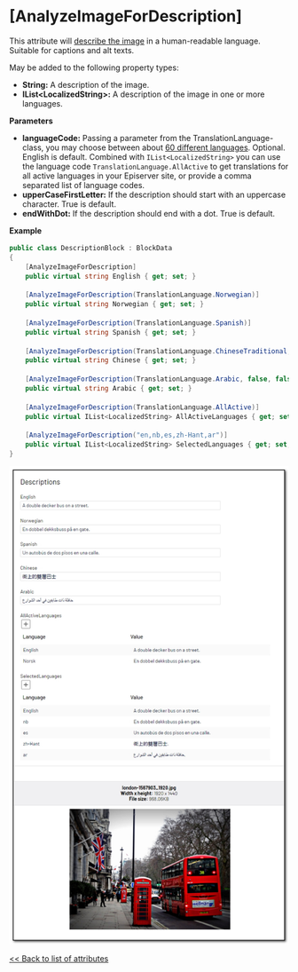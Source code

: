 # [AnalyzeImageForDescription]
This attribute will [describe the image](https://docs.microsoft.com/en-us/azure/cognitive-services/computer-vision/concept-describing-images) in a human-readable language. Suitable for captions and alt texts.

May be added to the following property types:

- **String:** A description of the image.
- **IList&lt;LocalizedString&gt;:** A description of the image in one or more languages.

**Parameters**
- **languageCode:** Passing a parameter from the TranslationLanguage-class, you may choose between about [60 different languages](https://docs.microsoft.com/en-us/azure/cognitive-services/translator/language-support). Optional. English is default. Combined with `IList<LocalizedString>` you can use the language code `TranslationLanguage.AllActive` to get translations for all active languages in your Episerver site, or provide a comma separated list of language codes.
- **upperCaseFirstLetter:** If the description should start with an uppercase character. True is default.
- **endWithDot:** If the description should end with a dot. True is default.

**Example**
``` C#
public class DescriptionBlock : BlockData
{
    [AnalyzeImageForDescription]
    public virtual string English { get; set; }

    [AnalyzeImageForDescription(TranslationLanguage.Norwegian)]
    public virtual string Norwegian { get; set; }

    [AnalyzeImageForDescription(TranslationLanguage.Spanish)]
    public virtual string Spanish { get; set; }

    [AnalyzeImageForDescription(TranslationLanguage.ChineseTraditional, false, false)]
    public virtual string Chinese { get; set; }

    [AnalyzeImageForDescription(TranslationLanguage.Arabic, false, false)]
    public virtual string Arabic { get; set; }

    [AnalyzeImageForDescription(TranslationLanguage.AllActive)]
    public virtual IList<LocalizedString> AllActiveLanguages { get; set; }

    [AnalyzeImageForDescription("en,nb,es,zh-Hant,ar")]
    public virtual IList<LocalizedString> SelectedLanguages { get; set; }
}
```
![Description](./img/Description.jpg)

[<< Back to list of attributes](../Attributes.md)